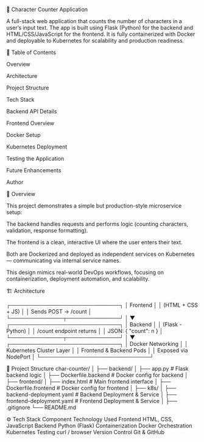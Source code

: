 🧮 Character Counter Application

A full-stack web application that counts the number of characters in a user’s input text.
The app is built using Flask (Python) for the backend and HTML/CSS/JavaScript for the frontend.
It is fully containerized with Docker and deployable to Kubernetes for scalability and production readiness.

📘 Table of Contents

Overview

Architecture

Project Structure

Tech Stack

Backend API Details

Frontend Overview

Docker Setup

Kubernetes Deployment

Testing the Application

Future Enhancements

Author

📖 Overview

This project demonstrates a simple but production-style microservice setup:

The backend handles requests and performs logic (counting characters, validation, response formatting).

The frontend is a clean, interactive UI where the user enters their text.

Both are Dockerized and deployed as independent services on Kubernetes — communicating via internal service names.

This design mimics real-world DevOps workflows, focusing on containerization, deployment automation, and scalability.

🏗️ Architecture

 ┌─────────────────────────────┐
 │         Frontend            │
 │   (HTML + CSS + JS)         │
 │   Sends POST → /count       │
 └──────────────┬──────────────┘
                │
                ▼
 ┌─────────────────────────────┐
 │          Backend            │
 │       (Flask - Python)      │
 │  /count endpoint returns    │
 │  JSON: { "count": n }       │
 └──────────────┬──────────────┘
                │
                ▼
 ┌─────────────────────────────┐
 │      Docker Networking      │
 │   Kubernetes Cluster Layer  │
 │   Frontend & Backend Pods   │
 │   Exposed via NodePort      │
 └─────────────────────────────┘

📂 Project Structure
char-counter/
│
├── backend/
│   ├── app.py                 # Flask backend logic
│   ├── Dockerfile.backend     # Docker config for backend
│
├── frontend/
│   ├── index.html             # Main frontend interface
│   ├── Dockerfile.frontend    # Docker config for frontend
│
├── k8s/
│   ├── backend-deployment.yaml   # Backend Deployment & Service
│   ├── frontend-deployment.yaml  # Frontend Deployment & Service
│
├── .gitignore
└── README.md

⚙️ Tech Stack
Component	Technology Used
Frontend	HTML, CSS, JavaScript
Backend	Python (Flask)
Containerization	Docker
Orchestration	Kubernetes
Testing	curl / browser
Version Control	Git & GitHub
